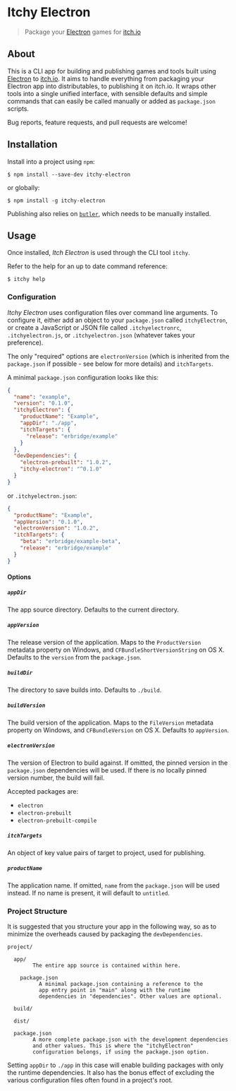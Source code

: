 # Itchy Electron

> Package your [Electron](http://electron.atom.io/) games for [itch.io](https://itch.io/)


## About

This is a CLI app for building and publishing games and tools built using [Electron](http://electron.atom.io/) to [itch.io](https://itch.io/). It aims to handle everything from packaging your Electron app into distributables, to publishing it on itch.io. It wraps other tools into a single unified interface, with sensible defaults and simple commands that can easily be called manually or added as `package.json` scripts.

Bug reports, feature requests, and pull requests are welcome!


## Installation

Install into a project using `npm`:

```
$ npm install --save-dev itchy-electron
```

or globally:

```
$ npm install -g itchy-electron
```

Publishing also relies on [`butler`](https://github.com/itchio/butler), which needs to be manually installed.


## Usage

Once installed, *Itch Electron* is used through the CLI tool `itchy`.

Refer to the help for an up to date command reference:

```
$ itchy help
```


### Configuration

*Itchy Electron* uses configuration files over command line arguments. To configure it, either add an object to your `package.json` called `itchyElectron`, or create a JavaScript or JSON file called `.itchyelectronrc`, `.itchyelectron.js`, or `.itchyelectron.json` (whatever takes your preference).

The only "required" options are `electronVersion` (which is inherited from the `package.json` if possible - see below for more details) and `itchTargets`.

A minimal `package.json` configuration looks like this:

```json
{
  "name": "example",
  "version": "0.1.0",
  "itchyElectron": {
    "productName": "Example",
    "appDir": "./app",
    "itchTargets": {
      "release": "erbridge/example"
    }
  },
  "devDependencies": {
    "electron-prebuilt": "1.0.2",
    "itchy-electron": "^0.1.0"
  }
}
```

or `.itchyelectron.json`:

```json
{
  "productName": "Example",
  "appVersion": "0.1.0",
  "electronVersion": "1.0.2",
  "itchTargets": {
    "beta": "erbridge/example-beta",
    "release": "erbridge/example"
  }
}
```


#### Options

##### `appDir`

The app source directory. Defaults to the current directory.


##### `appVersion`

The release version of the application. Maps to the `ProductVersion` metadata property on Windows, and `CFBundleShortVersionString` on OS X. Defaults to the `version` from the `package.json`.


##### `buildDir`

The directory to save builds into. Defaults to `./build`.


##### `buildVersion`

The build version of the application. Maps to the `FileVersion` metadata property on Windows, and `CFBundleVersion` on OS X. Defaults to `appVersion`.


##### `electronVersion`

The version of Electron to build against. If omitted, the pinned version in the `package.json` dependencies will be used. If there is no locally pinned version number, the build will fail.

Accepted packages are:

 - `electron`
 - `electron-prebuilt`
 - `electron-prebuilt-compile`


##### `itchTargets`

An object of key value pairs of target to project, used for publishing.


##### `productName`

The application name. If omitted, `name` from the `package.json` will be used instead. If no name is present, it will default to `untitled`.


### Project Structure

It is suggested that you structure your app in the following way, so as to minimize the overheads caused by packaging the `devDependencies`.

```
project/

  app/
        The entire app source is contained within here.

    package.json
          A minimal package.json containing a reference to the
          app entry point in "main" along with the runtime
          dependencies in "dependencies". Other values are optional.

  build/

  dist/

  package.json
        A more complete package.json with the development dependencies
        and other values. This is where the "itchyElectron"
        configuration belongs, if using the package.json option.
```

Setting `appDir` to `./app` in this case will enable building packages with only the runtime dependencies. It also has the bonus effect of excluding the various configuration files often found in a project's root.
